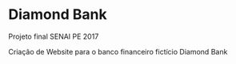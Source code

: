 # Diamond Bank
Projeto final SENAI PE 2017

Criação de Website para o banco financeiro fictício Diamond Bank
